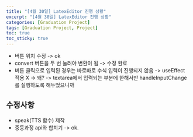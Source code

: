 ```yaml
---
title: "[4월 30일] LatexEditor 진행 상황"
excerpt: "[4월 30일] LatexEditor 진행 상황"
categories: [Graduation Project]
tags: [Graduation Project, Project]
toc: true
toc_sticky: true
---
```


- 버튼 위치 수정 -> ok
- convert 버튼을 두 번 눌러야 변환이 됨 -> 수정 완료
- 버튼 클릭으로 입력된 경우는 바로바로 수식 입력이 진행되지 않음 -> useEffect 적용 X -> 왜? -> textarea에서 입력되는 부분에 한해서만 handleInputChange 를 실행하도록 해두었으니까

## 수정사항

- speak(TTS 함수) 제작
- 중등과정 api와 합치기 -> ok.